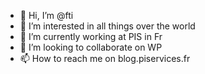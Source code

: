 - 👋 Hi, I’m @fti
- 👀 I’m interested in all things over the world
- 🌱 I’m currently working at PIS in Fr
- 💞️ I’m looking to collaborate on WP
- 📫 How to reach me on blog.piservices.fr

<!---
ftimos/ftimos is a ✨ special ✨ repository because its `README.md` (this file) appears on your GitHub profile.
You can click the Preview link to take a look at your changes.
--->
